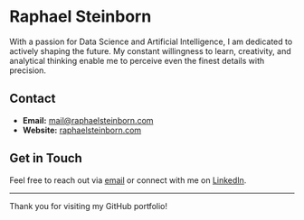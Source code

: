 # Raphael Steinborn

With a passion for Data Science and Artificial Intelligence, I am dedicated to actively shaping the future. My constant willingness to learn, creativity, and analytical thinking enable me to perceive even the finest details with precision.

## Contact

- **Email:** [mail@raphaelsteinborn.com](mailto:mail@raphaelsteinborn.com)
- **Website:** [raphaelsteinborn.com](https://raphaelsteinborn.com)

## Get in Touch

Feel free to reach out via [email](mailto:mail@raphaelsteinborn.com) or connect with me on [LinkedIn](https://www.linkedin.com/in/raphael-steinborn-535970277/).

---

Thank you for visiting my GitHub portfolio!
